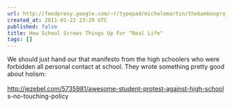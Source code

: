 ```yaml
---
url: http://feedproxy.google.com/~r/typepad/michelemartin/thebambooprojectblog/~3/IujIUxKNNQ8/how-school-screws-things-up-for-real-life.html
created_at: 2011-01-22 23:29 UTC
published: false
title: How School Screws Things Up For "Real Life"
tags: []
---
```


We should just hand our that manifesto from the high schoolers who were<br>forbidden all personal contact at school. They wrote something pretty good about holism: <br><br><a href="http://jezebel.com/5735981/awesome-student-protest-against-high-schools-no-touching-policy">http://jezebel.com/5735981/awesome-student-protest-against-high-school<wbr>s-no-touching-policy</a>
